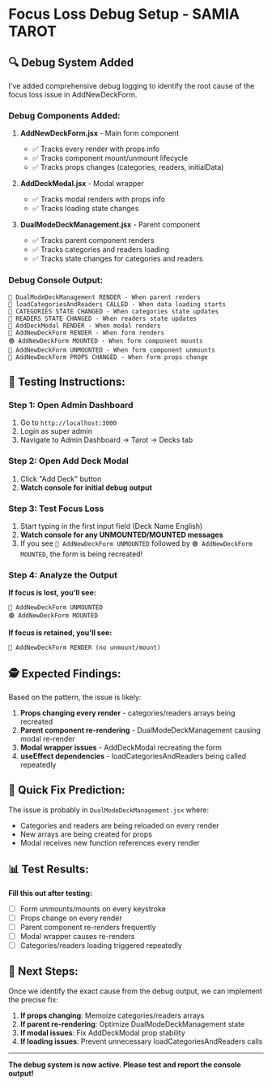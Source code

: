 # Focus Loss Debug Setup - SAMIA TAROT

## 🔍 Debug System Added

I've added comprehensive debug logging to identify the root cause of the focus loss issue in AddNewDeckForm.

### Debug Components Added:

1. **AddNewDeckForm.jsx** - Main form component
   - ✅ Tracks every render with props info
   - ✅ Tracks component mount/unmount lifecycle
   - ✅ Tracks props changes (categories, readers, initialData)

2. **AddDeckModal.jsx** - Modal wrapper
   - ✅ Tracks modal renders with props info
   - ✅ Tracks loading state changes

3. **DualModeDeckManagement.jsx** - Parent component
   - ✅ Tracks parent component renders
   - ✅ Tracks categories and readers loading
   - ✅ Tracks state changes for categories and readers

### Debug Console Output:

```
🎯 DualModeDeckManagement RENDER - When parent renders
🔄 loadCategoriesAndReaders CALLED - When data loading starts
🔄 CATEGORIES STATE CHANGED - When categories state updates
🔄 READERS STATE CHANGED - When readers state updates
🎯 AddDeckModal RENDER - When modal renders
🎯 AddNewDeckForm RENDER - When form renders
🟢 AddNewDeckForm MOUNTED - When form component mounts
🔴 AddNewDeckForm UNMOUNTED - When form component unmounts
🔄 AddNewDeckForm PROPS CHANGED - When form props change
```

## 🧪 Testing Instructions:

### Step 1: Open Admin Dashboard
1. Go to `http://localhost:3000`
2. Login as super admin
3. Navigate to Admin Dashboard → Tarot → Decks tab

### Step 2: Open Add Deck Modal
1. Click "Add Deck" button
2. **Watch console for initial debug output**

### Step 3: Test Focus Loss
1. Start typing in the first input field (Deck Name English)
2. **Watch console for any UNMOUNTED/MOUNTED messages**
3. If you see `🔴 AddNewDeckForm UNMOUNTED` followed by `🟢 AddNewDeckForm MOUNTED`, the form is being recreated!

### Step 4: Analyze the Output

**If focus is lost, you'll see:**
```
🔴 AddNewDeckForm UNMOUNTED
🟢 AddNewDeckForm MOUNTED
```

**If focus is retained, you'll see:**
```
🎯 AddNewDeckForm RENDER (no unmount/mount)
```

## 🕵️ Expected Findings:

Based on the pattern, the issue is likely:

1. **Props changing every render** - categories/readers arrays being recreated
2. **Parent component re-rendering** - DualModeDeckManagement causing modal re-render
3. **Modal wrapper issues** - AddDeckModal recreating the form
4. **useEffect dependencies** - loadCategoriesAndReaders being called repeatedly

## 🔧 Quick Fix Prediction:

The issue is probably in `DualModeDeckManagement.jsx` where:
- Categories and readers are being reloaded on every render
- New arrays are being created for props
- Modal receives new function references every render

## 📊 Test Results:

**Fill this out after testing:**
- [ ] Form unmounts/mounts on every keystroke
- [ ] Props change on every render
- [ ] Parent component re-renders frequently
- [ ] Modal wrapper causes re-renders
- [ ] Categories/readers loading triggered repeatedly

## 🚀 Next Steps:

Once we identify the exact cause from the debug output, we can implement the precise fix:

1. **If props changing**: Memoize categories/readers arrays
2. **If parent re-rendering**: Optimize DualModeDeckManagement state
3. **If modal issues**: Fix AddDeckModal prop stability
4. **If loading issues**: Prevent unnecessary loadCategoriesAndReaders calls

---

**The debug system is now active. Please test and report the console output!** 